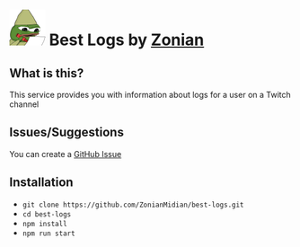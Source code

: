 # ![Stats](./static/favicon.ico) Best Logs by [Zonian](https://www.twitch.tv/ZonianMidian)

## What is this?

This service provides you with information about logs for a user on a Twitch channel

## Issues/Suggestions

You can create a [GitHub Issue](https://github.com/ZonianMidian/best-logs/issues)

## Installation

-   `git clone https://github.com/ZonianMidian/best-logs.git`
-   `cd best-logs`
-   `npm install`
-   `npm run start`
